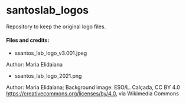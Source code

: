 # santoslab_logos
Repository to keep the original logo files.  

#### Files and credits: #### 

- ssantos_lab_logo_v3.001.jpeg

Author: Maria Elidaiana


- ssantos_lab_logo_2021.png

Author: Maria Elidaiana; Background image: ESO/L. Calçada, CC BY 4.0 <https://creativecommons.org/licenses/by/4.0>, via Wikimedia Commons
